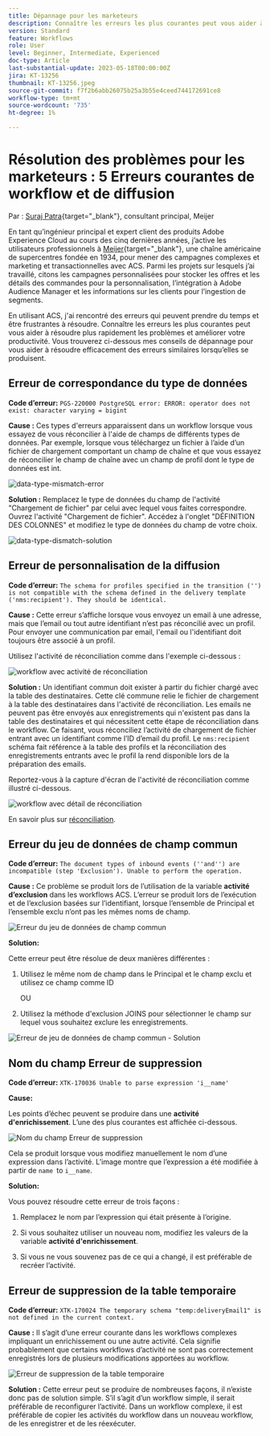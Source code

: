 ```yaml
---
title: Dépannage pour les marketeurs
description: Connaître les erreurs les plus courantes peut vous aider à résoudre plus rapidement les problèmes et améliorer votre productivité. Ces conseils de dépannage vous aident à résoudre efficacement des erreurs similaires lorsqu’elles se produisent.
version: Standard
feature: Workflows
role: User
level: Beginner, Intermediate, Experienced
doc-type: Article
last-substantial-update: 2023-05-18T00:00:00Z
jira: KT-13256
thumbnail: KT-13256.jpeg
source-git-commit: f7f2b6abb26075b25a3b55e4ceed744172691ce8
workflow-type: tm+mt
source-wordcount: '735'
ht-degree: 1%

---
```



# Résolution des problèmes pour les marketeurs : 5 Erreurs courantes de workflow et de diffusion

Par : [Suraj Patra](https://www.linkedin.com/in/suraj-p-51612053/){target="_blank"}, consultant principal, Meijer

En tant qu’ingénieur principal et expert client des produits Adobe Experience Cloud au cours des cinq dernières années, j’active les utilisateurs professionnels à [Meijer](https://www.meijer.com/){target="_blank"}, une chaîne américaine de supercentres fondée en 1934, pour mener des campagnes complexes et marketing et transactionnelles avec ACS. Parmi les projets sur lesquels j’ai travaillé, citons les campagnes personnalisées pour stocker les offres et les détails des commandes pour la personnalisation, l’intégration à Adobe Audience Manager et les informations sur les clients pour l’ingestion de segments.


En utilisant ACS, j&#39;ai rencontré des erreurs qui peuvent prendre du temps et être frustrantes à résoudre. Connaître les erreurs les plus courantes peut vous aider à résoudre plus rapidement les problèmes et améliorer votre productivité. Vous trouverez ci-dessous mes conseils de dépannage pour vous aider à résoudre efficacement des erreurs similaires lorsqu’elles se produisent.

## Erreur de correspondance du type de données

**Code d’erreur:**
`PGS-220000 PostgreSQL error: ERROR: operator does not exist: character varying = bigint`

**Cause :**
Ces types d&#39;erreurs apparaissent dans un workflow lorsque vous essayez de vous réconcilier à l&#39;aide de champs de différents types de données. Par exemple, lorsque vous téléchargez un fichier à l’aide d’un fichier de chargement comportant un champ de chaîne et que vous essayez de réconcilier le champ de chaîne avec un champ de profil dont le type de données est int.

![data-type-mismatch-error](/help/assets/kt-13256/data-type-mismatch.png)

**Solution :**
Remplacez le type de données du champ de l&#39;activité &quot;Chargement de fichier&quot; par celui avec lequel vous faites correspondre. Ouvrez l&#39;activité &quot;Chargement de fichier&quot;. Accédez à l&#39;onglet &quot;DÉFINITION DES COLONNES&quot; et modifiez le type de données du champ de votre choix.


![data-type-dismatch-solution](/help/assets/kt-13256/data-type-mismatch-solution.png)

## Erreur de personnalisation de la diffusion

**Code d’erreur:**
`The schema for profiles specified in the transition ('') is not compatible with the schema defined in the delivery template ('nms:recipient'). They should be identical.`

**Cause :**
Cette erreur s’affiche lorsque vous envoyez un email à une adresse, mais que l’email ou tout autre identifiant n’est pas réconcilié avec un profil. Pour envoyer une communication par email, l&#39;email ou l&#39;identifiant doit toujours être associé à un profil.

Utilisez l&#39;activité de réconciliation comme dans l&#39;exemple ci-dessous :

![workflow avec activité de réconciliation](/help/assets/kt-13256/del-persn-error-wf.png)

**Solution :**
Un identifiant commun doit exister à partir du fichier chargé avec la table des destinataires. Cette clé commune relie le fichier de chargement à la table des destinataires dans l&#39;activité de réconciliation. Les emails ne peuvent pas être envoyés aux enregistrements qui n&#39;existent pas dans la table des destinataires et qui nécessitent cette étape de réconciliation dans le workflow. Ce faisant, vous réconciliez l’activité de chargement de fichier entrant avec un identifiant comme l’ID d’email du profil. Le `nms:recipient` schéma fait référence à la table des profils et la réconciliation des enregistrements entrants avec le profil la rend disponible lors de la préparation des emails.

Reportez-vous à la capture d&#39;écran de l&#39;activité de réconciliation comme illustré ci-dessous.

![workflow avec détail de réconciliation](/help/assets/kt-13256/del-persn-error-wf-solution.png)

En savoir plus sur [réconciliation](https://experienceleague.adobe.com/docs/campaign-standard/using/managing-processes-and-data/data-management-activities/reconciliation.html?lang=en).

## Erreur du jeu de données de champ commun

**Code d’erreur:**
`The document types of inbound events (''and'') are incompatible (step 'Exclusion'). Unable to perform the operation. `

**Cause :**
Ce problème se produit lors de l’utilisation de la variable **activité d’exclusion** dans les workflows ACS. L’erreur se produit lors de l’exécution et de l’exclusion basées sur l’identifiant, lorsque l’ensemble de Principal et l’ensemble exclu n’ont pas les mêmes noms de champ.


![Erreur du jeu de données de champ commun](/help/assets/kt-13256/dataset-error.png)

**Solution:**

Cette erreur peut être résolue de deux manières différentes :

1. Utilisez le même nom de champ dans le Principal et le champ exclu et utilisez ce champ comme ID

   OU

1. Utilisez la méthode d&#39;exclusion JOINS pour sélectionner le champ sur lequel vous souhaitez exclure les enregistrements.

![Erreur de jeu de données de champ commun - Solution ](/help/assets/kt-13256/dataset-error-solution.png)

## Nom du champ Erreur de suppression

**Code d’erreur:**
`XTK-170036 Unable to parse expression 'i__name'`

**Cause:**

Les points d’échec peuvent se produire dans une **activité d&#39;enrichissement**. L’une des plus courantes est affichée ci-dessous.

![Nom du champ Erreur de suppression](/help/assets/kt-13256/field-name-dropped-error.png)

Cela se produit lorsque vous modifiez manuellement le nom d’une expression dans l’activité. L’image montre que l’expression a été modifiée à partir de `name `to `i__name`.

**Solution:**

Vous pouvez résoudre cette erreur de trois façons :

1. Remplacez le nom par l’expression qui était présente à l’origine.

2. Si vous souhaitez utiliser un nouveau nom, modifiez les valeurs de la variable **activité d&#39;enrichissement**.

3. Si vous ne vous souvenez pas de ce qui a changé, il est préférable de recréer l’activité.

## Erreur de suppression de la table temporaire 

**Code d’erreur:**
`XTK-170024 The temporary schema "temp:deliveryEmail1" is not defined in the current context.`

**Cause :**
Il s’agit d’une erreur courante dans les workflows complexes impliquant un enrichissement ou une autre activité. Cela signifie probablement que certains workflows d’activité ne sont pas correctement enregistrés lors de plusieurs modifications apportées au workflow.

![Erreur de suppression de la table temporaire ](/help/assets/kt-13256/temp-table-dropped-error.png)

**Solution :**
Cette erreur peut se produire de nombreuses façons, il n’existe donc pas de solution simple. S’il s’agit d’un workflow simple, il serait préférable de reconfigurer l’activité. Dans un workflow complexe, il est préférable de copier les activités du workflow dans un nouveau workflow, de les enregistrer et de les réexécuter.